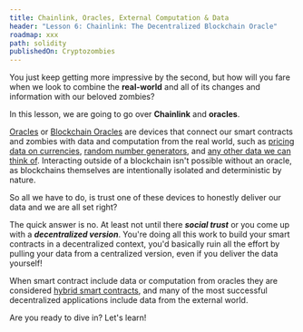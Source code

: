 ```yaml
---
title: Chainlink, Oracles, External Computation & Data
header: "Lesson 6: Chainlink: The Decentralized Blockchain Oracle"
roadmap: xxx
path: solidity
publishedOn: Cryptozombies
---
```


You just keep getting more impressive by the second, but how will you fare when we look to combine the **real-world** and all of its changes and information with our beloved zombies?

In this lesson, we are going to go over **Chainlink** and **oracles**. 

[Oracles](https://betterprogramming.pub/what-is-a-blockchain-oracle-f5ccab8dbd72) or [Blockchain Oracles](https://betterprogramming.pub/what-is-a-blockchain-oracle-f5ccab8dbd72) are devices that connect our smart contracts and zombies with data and computation from the real world, such as [pricing data on currencies](https://data.chain.link/), [random number generators](https://docs.chain.link/docs/get-a-random-number/), and [any other data we can think of](https://docs.chain.link/docs/make-a-http-get-request/). Interacting outside of a blockchain isn't possible without an oracle, as blockchains themselves are intentionally isolated and deterministic by nature.  

So all we have to do, is trust one of these devices to honestly deliver our data and we are all set right?

The quick answer is no. At least not until there **_social trust_** or you come up with a **_decentralized version_**. You're doing all this work to build your smart contracts in a decentralized context, you'd basically ruin all the effort by pulling your data from a centralized version, even if you deliver the data yourself! 

When smart contract include data or computation from oracles they are considered [hybrid smart contracts](https://blog.chain.link/hybrid-smart-contracts-explained/), and many of the most successful decentralized applications include data from the external world. 

Are you ready to dive in? Let's learn!
